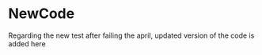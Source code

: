 # NewCode
Regarding the new test after failing the april, updated version of the code is added here
